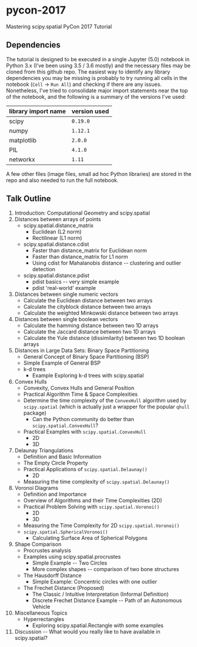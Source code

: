# pycon-2017
Mastering scipy.spatial PyCon 2017 Tutorial

## Dependencies
The tutorial is designed to be executed in a single Jupyter (5.0) notebook in Python 3.x (I've been using 3.5 / 3.6 mostly) and the necessary files may be cloned from this github repo. The easiest way to identify any library dependencies you may be missing is probably to try running all cells in the notebook (`Cell` -> `Run All`) and checking if there are any issues. Nonetheless, I've tried to consolidate major import statements near the top of the notebook, and the following is a summary of the versions I've used:

| library import name | version used |
|---------------------|--------------|
| scipy | `0.19.0` |
| numpy | `1.12.1` |
| matplotlib | `2.0.0` |
| PIL | `4.1.0` |
| networkx | `1.11` |

A few other files (image files, small ad hoc Python libraries) are stored in the repo and also needed to run the full notebook.

## Talk Outline

1) Introduction: Computational Geometry and scipy.spatial
2) Distances between arrays of points
    - scipy.spatial.distance_matrix
      - Euclidean (L2 norm)
      - Rectilinear (L1 norm)
    - scipy.spatial.distance.cdist
      - Faster than distance_matrix for Euclidean norm
      - Faster than distance_matrix for L1 norm
      - Using cdist for Mahalanobis distance -- clustering and outlier detection
    - scipy.spatial.distance.pdist
      - pdist basics -- very simple example
      - pdist 'real-world' example
3) Distances between single numeric vectors
    - Calculate the Euclidean distance between two arrays
    - Calculate the cityblock distance between two arrays
    - Calculate the weighted Minkowski distance between two arrays
4) Distances between single boolean vectors
    - Calculate the hamming distance between two 1D arrays
    - Calculate the Jaccard distance between two 1D arrays
    - Calculate the Yule distance (dissimilarity) between two 1D boolean arrays
5) Distances in Large Data Sets: Binary Space Partitioning
    - General Concept of Binary Space Partitioning (BSP)
    - Simple Example of General BSP
    - k-d trees
      - Example Exploring k-d trees with scipy.spatial
6) Convex Hulls
    - Convexity, Convex Hulls and General Position
    - Practical Algorithm Time & Space Complexities
    - Determine the time complexity of the `ConvexHull` algorithm used by `scipy.spatial` (which is actually just a wrapper for the popular `qhull` package)
      -  Can the Python community do better than `scipy.spatial.ConvexHull`?
    - Practical Examples with `scipy.spatial.ConvexHull`
      - 2D
      - 3D
7) Delaunay Triangulations
     - Definition and Basic Information
     - The Empty Circle Property
     - Practical Applications of `scipy.spatial.Delaunay()`
       - 2D
     - Measuring the time complexity of `scipy.spatial.Delaunay()`
8) Voronoi Diagrams
    - Definition and Importance
    - Overview of Algorithms and their Time Complexities (2D)
    - Practical Problem Solving with `scipy.spatial.Voronoi()`
      - 2D
      - 3D
    - Measuring the Time Complexity for 2D `scipy.spatial.Voronoi()`
    - `scipy.spatial.SphericalVoronoi()`
      - Calculating Surface Area of Spherical Polygons
9) Shape Comparison
    - Procrustes analysis
    - Examples using scipy.spatial.procrustes
      - Simple Example -- Two Circles
      - More complex shapes -- comparison of two bone structures
    - The Hausdorff Distance
      - Simple Example: Concentric circles with one outlier
    - The Frechet Distance (Proposed)
      - The Classic / Intuitive Interpretation (Informal Definition)
      - Discrete Frechet Distance Example -- Path of an Autonomous Vehicle
10) Miscellaneous Topics
    - Hyperrectangles
      - Exploring scipy.spatial.Rectangle with some examples
11) Discussion -- What would you really like to have available in scipy.spatial?
      
    
    
